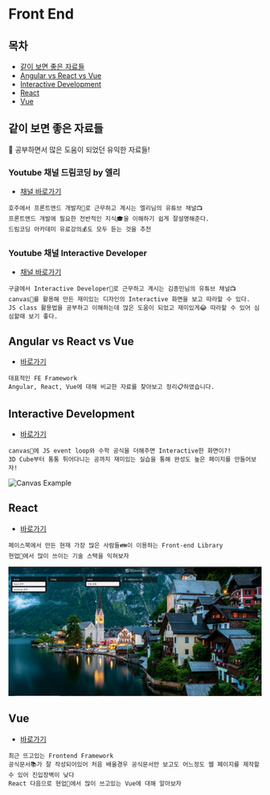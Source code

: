 # Front End

## 목차

* [같이 보면 좋은 자료들](#같이-보면-좋은-자료들)
* [Angular vs React vs Vue](#angular-vs-react-vs-vue)
* [Interactive Development](#interactive-development)
* [React](#react)
* [Vue](#vue)

## 같이 보면 좋은 자료들

:loudspeaker: ​공부하면서 많은 도움이 되었던 유익한 자료들!

### Youtube 채널 드림코딩 by 엘리

* [채널 바로가기](https://www.youtube.com/channel/UC_4u-bXaba7yrRz_6x6kb_w)

```
호주에서 프론트앤드 개발자💼로 근무하고 계시는 엘리님의 유튜브 채널📺
프론트앤드 개발에 필요한 전반적인 지식🎓을 이해하기 쉽게 잘설명해준다.
드림코딩 아카데미 유료강의💰도 모두 듣는 것을 추천
```

### Youtube 채널 Interactive Developer

* [채널 바로가기](https://www.youtube.com/channel/UCdeWxKJuvtUG2xyN6pOJEvA)

```
구글에서 Interactive Developer💼로 근무하고 계시는 김종민님의 유튜브 채널📺
canvas🎨를 활용해 만든 재미있는 디자인의 Interactive 화면을 보고 따라할 수 있다.
JS class 활용법을 공부하고 이해하는데 많은 도움이 되었고 재미있게😂 따라할 수 있어 심심할때 보기 좋다.
```

## Angular vs React vs Vue

* [바로가기](./angular_react_vue)

```
대표적인 FE Framework
Angular, React, Vue에 대해 비교한 자료를 찾아보고 정리📋하였습니다.
```

## Interactive Development

* [바로가기](./Interactive)

```
canvas🎨에 JS event loop와 수학 공식을 더해주면 Interactive한 화면이?!
3D Cube부터 통통 튀어다니는 공까지 재미있는 실습을 통해 완성도 높은 페이지를 만들어보자!
```

![Canvas Example](./images/interactive_example.gif)

## React

* [바로가기](./react)

```
페이스북에서 만든 현재 가장 많은 사람들👪이 이용하는 Front-end Library
현업👔에서 많이 쓰이는 기술 스택을 익혀보자
```

![Example](./images/react_example.gif)

## Vue

* [바로가기](./vue)

```
최근 뜨고있는 Frontend Framework
공식문서📚가 잘 작성되어있어 처음 배울경우 공식문서만 보고도 어느정도 웹 페이지를 제작할 수 있어 진입장벽이 낮다
React 다음으로 현업👔에서 많이 쓰고있는 Vue에 대해 알아보자
```


